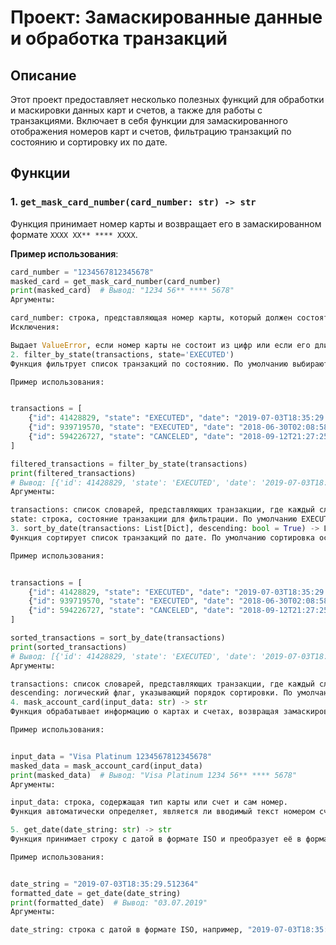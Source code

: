# Проект: Замаскированные данные и обработка транзакций

## Описание

Этот проект предоставляет несколько полезных функций для обработки и маскировки данных карт и счетов, а также для работы с транзакциями. Включает в себя функции для замаскированного отображения номеров карт и счетов, фильтрацию транзакций по состоянию и сортировку их по дате.

## Функции

### 1. `get_mask_card_number(card_number: str) -> str`

Функция принимает номер карты и возвращает его в замаскированном формате `XXXX XX** **** XXXX`.

**Пример использования**:

```python
card_number = "1234567812345678"
masked_card = get_mask_card_number(card_number)
print(masked_card)  # Вывод: "1234 56** **** 5678"
Аргументы:

card_number: строка, представляющая номер карты, который должен состоять из 16 цифр.
Исключения:

Выдает ValueError, если номер карты не состоит из цифр или если его длина не равна 16.
2. filter_by_state(transactions, state='EXECUTED')
Функция фильтрует список транзакций по состоянию. По умолчанию выбираются транзакции со статусом EXECUTED.

Пример использования:


transactions = [
    {"id": 41428829, "state": "EXECUTED", "date": "2019-07-03T18:35:29.512364"},
    {"id": 939719570, "state": "EXECUTED", "date": "2018-06-30T02:08:58.425572"},
    {"id": 594226727, "state": "CANCELED", "date": "2018-09-12T21:27:25.241689"},
]

filtered_transactions = filter_by_state(transactions)
print(filtered_transactions)
# Вывод: [{'id': 41428829, 'state': 'EXECUTED', 'date': '2019-07-03T18:35:29.512364'}, {'id': 939719570, 'state': 'EXECUTED', 'date': '2018-06-30T02:08:58.425572'}]
Аргументы:

transactions: список словарей, представляющих транзакции, где каждый словарь должен содержать ключ state.
state: строка, состояние транзакции для фильтрации. По умолчанию EXECUTED.
3. sort_by_date(transactions: List[Dict], descending: bool = True) -> List[Dict]
Функция сортирует список транзакций по дате. По умолчанию сортировка осуществляется в порядке убывания.

Пример использования:


transactions = [
    {"id": 41428829, "state": "EXECUTED", "date": "2019-07-03T18:35:29.512364"},
    {"id": 939719570, "state": "EXECUTED", "date": "2018-06-30T02:08:58.425572"},
    {"id": 594226727, "state": "CANCELED", "date": "2018-09-12T21:27:25.241689"},
]

sorted_transactions = sort_by_date(transactions)
print(sorted_transactions)
# Вывод: [{'id': 41428829, 'state': 'EXECUTED', 'date': '2019-07-03T18:35:29.512364'}, {'id': 939719570, 'state': 'EXECUTED', 'date': '2018-06-30T02:08:58.425572'}, {'id': 594226727, 'state': 'CANCELED', 'date': '2018-09-12T21:27:25.241689'}]
Аргументы:

transactions: список словарей, представляющих транзакции, где каждый словарь содержит ключ date.
descending: логический флаг, указывающий порядок сортировки. По умолчанию True (убывание).
4. mask_account_card(input_data: str) -> str
Функция обрабатывает информацию о картах и счетах, возвращая замаскированную строку.

Пример использования:


input_data = "Visa Platinum 1234567812345678"
masked_data = mask_account_card(input_data)
print(masked_data)  # Вывод: "Visa Platinum 1234 56** **** 5678"
Аргументы:

input_data: строка, содержащая тип карты или счет и сам номер.
Функция автоматически определяет, является ли вводимый текст номером счёта или карты, и применяет соответствующее маскирование.

5. get_date(date_string: str) -> str
Функция принимает строку с датой в формате ISO и преобразует её в формат DD.MM.YYYY.

Пример использования:


date_string = "2019-07-03T18:35:29.512364"
formatted_date = get_date(date_string)
print(formatted_date)  # Вывод: "03.07.2019"
Аргументы:

date_string: строка с датой в формате ISO, например, "2019-07-03T18:35:29.512364".